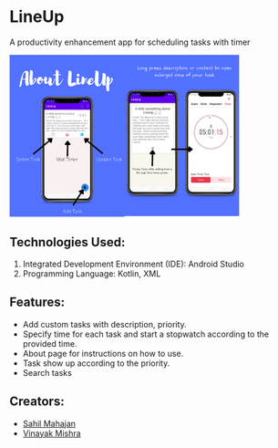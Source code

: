 # LineUp
A productivity enhancement app for scheduling tasks with timer

<img align="left" width="40%" src="https://github.com/Sahil-77/LineUp/blob/master/app/src/main/res/drawable/boutfragmentimageone.png">
<img width="40%" src="https://github.com/Sahil-77/LineUp/blob/master/app/src/main/res/drawable/rolltwofinal.png">

## Technologies Used:
1. Integrated Development Environment (IDE): Android Studio
2. Programming Language: Kotlin, XML

## Features:
- Add custom tasks with description, priority.
- Specify time for each task and start a stopwatch according to the provided time.
- About page for instructions on how to use.
- Task show up according to the priority.
- Search tasks

## Creators: 
- [Sahil Mahajan](https://github.com/Sahil-77)
- [Vinayak Mishra](https://github.com/VinayakMishraCoder)

